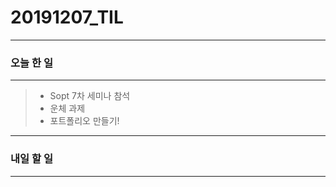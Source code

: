 # 20191207_TIL

---

### 오늘 한 일

-----

>+ Sopt 7차 세미나 참석
>+ 운체 과제
>+ 포트폴리오 만들기!

-----

### 내일 할 일 

----

